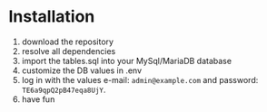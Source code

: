 # Installation
1. download the repository
2. resolve all dependencies
3. import the tables.sql into your MySql/MariaDB database
4. customize the DB values in .env
5. log in with the values e-mail: `admin@example.com` and password: `TE6a9qpQ2pB47eqa8UjY`.
6. have fun